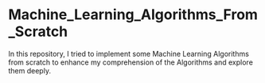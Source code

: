 # Machine_Learning_Algorithms_From_Scratch
In this repository, I tried to implement some Machine Learning Algorithms from scratch to enhance my comprehension of the Algorithms and explore them deeply.
